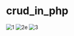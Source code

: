 # crud_in_php
![1](https://user-images.githubusercontent.com/64583663/125150817-73295580-e164-11eb-888f-f782bbe290b1.PNG)
![2e](https://user-images.githubusercontent.com/64583663/125150820-745a8280-e164-11eb-8be7-929cdbbf7553.PNG)
![3](https://user-images.githubusercontent.com/64583663/125150821-74f31900-e164-11eb-9bfa-e5643610a8c9.PNG)
